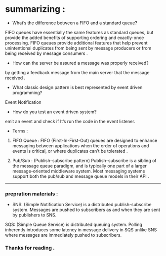 # summarizing : 

* What’s the difference between a FIFO and a standard queue? 

FIFO queues have essentially the same features as standard queues, but provide the added benefits of supporting ordering and exactly-once processing. FIFO queues provide additional features that help prevent unintentional duplicates from being sent by message producers or from being received by message consumers .

* How can the server be assured a message was properly received? 

by getting a feedback message from the main server that the message received .

* What classic design pattern is best represented by event driven programming? 

Event Notification

* How do you test an event driven system? 

emit an event and check if It’s run the code in the event listener.

* Terms : 

1. FIFO Queue : FIFO (First-In-First-Out) queues are designed to enhance messaging between applications when the order of operations and events is critical, or where duplicates can’t be tolerated .

2. Pub/Sub : (Publish–subscribe pattern) Publish–subscribe is a sibling of the message queue paradigm, and is typically one part of a larger message-oriented middleware system. Most messaging systems support both the pub/sub and message queue models in their API .

*** 
### prepration materials : 


* SNS: (Simple Notification Service) is a distributed publish-subscribe system. Messages are pushed to subscribers as and when they are sent by publishers to SNS.

SQS: (Simple Queue Service) is distributed queuing system. Polling inherently introduces some latency in message delivery in SQS unlike SNS where messages are immediately pushed to subscribers.


### Thanks for reading . 




